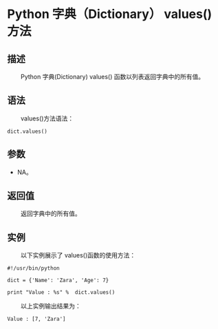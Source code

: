 # Python 字典（Dictionary） values()方法
## 描述
&#160;&#160;&#160;&#160;&#160;&#160;&#160;&#160;Python 字典(Dictionary) values() 函数以列表返回字典中的所有值。

## 语法
&#160;&#160;&#160;&#160;&#160;&#160;&#160;&#160;values()方法语法：

```
dict.values()
```

## 参数
- NA。

## 返回值
&#160;&#160;&#160;&#160;&#160;&#160;&#160;&#160;返回字典中的所有值。

## 实例
&#160;&#160;&#160;&#160;&#160;&#160;&#160;&#160;以下实例展示了 values()函数的使用方法：

```
#!/usr/bin/python

dict = {'Name': 'Zara', 'Age': 7}

print "Value : %s" %  dict.values()
```

&#160;&#160;&#160;&#160;&#160;&#160;&#160;&#160;以上实例输出结果为：

```
Value : [7, 'Zara']
```
